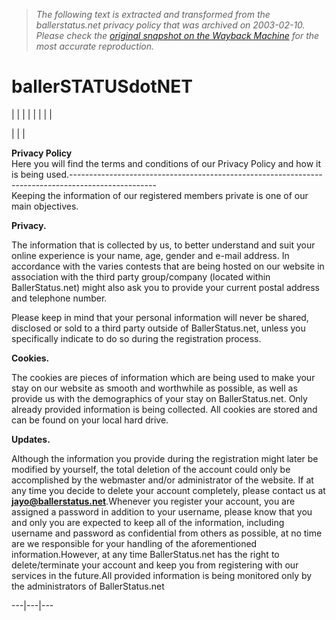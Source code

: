 > *The following text is extracted and transformed from the ballerstatus.net privacy policy that was archived on 2003-02-10. Please check the [original snapshot on the Wayback Machine](https://web.archive.org/web/20030210160021id_/http%3A//www.ballerstatus.net/privacy.shtml) for the most accurate reproduction.*

# ballerSTATUSdotNET

[ ](https://web.archive.org/web/20030210160021id_/http%3A//www.ballerstatus.net/home.shtml) |  [ ](https://web.archive.org/web/20030210160021id_/http%3A//www.ballerstatus.net/releasedates.shtml) |  [ ](https://web.archive.org/web/20030210160021id_/http%3A//www.ballerstatus.net/interviews.shtml) |  [ ](https://web.archive.org/web/20030210160021id_/http%3A//www.ballerstatus.net/reviews.shtml) |  [ ](https://web.archive.org/web/20030210160021id_/http%3A//www.ballerstatus.net/theshop.shtml) |  [ ](https://web.archive.org/web/20030210160021id_/http%3A//www.ballerstatus.net/artistprofiles.shtml) |  [ ](https://web.archive.org/web/20030210160021id_/http%3A//www.ballerstatus.net/forums.shtml) |  [ ](https://web.archive.org/web/20030210160021id_/http%3A//www.ballerstatus.net/links.shtml) |  [ ](https://web.archive.org/web/20030210160021id_/http%3A//www.ballerstatus.net/contactus.shtml)  
  
|  |  | 

**Privacy Policy**  
Here you will find the terms and conditions of our Privacy Policy and how it is being used.\---------------------------------------------------------------------------------------------------  
Keeping the information of our registered members private is one of our main objectives.

**Privacy.**

The information that is collected by us, to better understand and suit your online experience is your name, age, gender and e-mail address. In accordance with the varies contests that are being hosted on our website in association with the third party group/company (located within BallerStatus.net) might also ask you to provide your current postal address and telephone number.

Please keep in mind that your personal information will never be shared, disclosed or sold to a third party outside of BallerStatus.net, unless you specifically indicate to do so during the registration process.

**Cookies.**

The cookies are pieces of information which are being used to make your stay on our website as smooth and worthwhile as possible, as well as provide us with the demographics of your stay on BallerStatus.net. Only already provided information is being collected. All cookies are stored and can be found on your local hard drive.

**Updates.**

Although the information you provide during the registration might later be modified by yourself, the total deletion of the account could only be accomplished by the webmaster and/or administrator of the website. If at any time you decide to delete your account completely, please contact us at [**jayo@ballerstatus.net**](mailto:jayo@ballerstatus.net).Whenever you register your account, you are assigned a password in addition to your username, please know that you and only you are expected to keep all of the information, including username and password as confidential from others as possible, at no time are we responsible for your handling of the aforementioned information.However, at any time BallerStatus.net has the right to delete/terminate your account and keep you from registering with our services in the future.All provided information is being monitored only by the administrators of BallerStatus.net

  
  
  
---|---|---  
 
